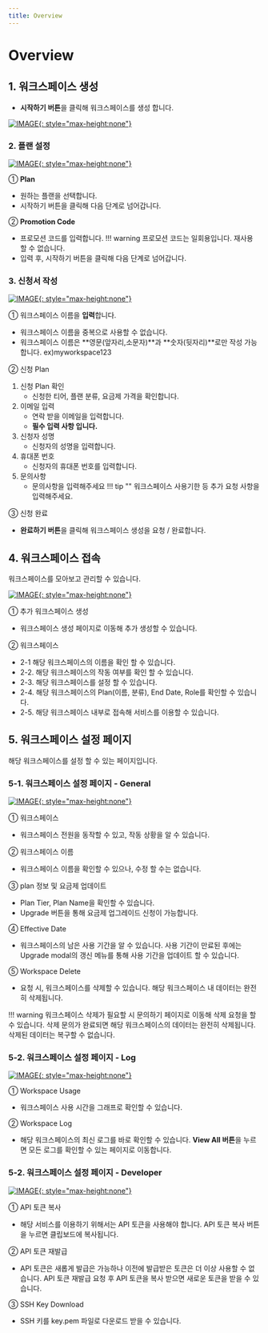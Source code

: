 ```yaml
---
title: Overview
---
```


# __Overview__ 

## __1. 워크스페이스 생성__

- **시작하기 버튼**을 클릭해 워크스페이스를 생성 합니다.

[![IMAGE](/ko/img/getting_started/img3.png){: style="max-height:none"}](/ko/img/getting_started/img3.png)

### __2. 플랜 설정__

[![IMAGE](/ko/img/getting_started/img4.png){: style="max-height:none"}](/ko/img/getting_started/img4.png)

① **Plan**

- 원하는 플랜을 선택합니다.
- 시작하기 버튼을 클릭해 다음 단계로 넘어갑니다.

② **Promotion Code**

- 프로모션 코드를 입력합니다.
!!! warning
      프로모션 코드는 일회용입니다. 재사용 할 수 없습니다.
- 입력 후, 시작하기 버튼을 클릭해 다음 단계로 넘어갑니다.


### __3. 신청서 작성__

[![IMAGE](/ko/img/getting_started/img5.png){: style="max-height:none"}](/ko/img/getting_started/img5.png)

① 워크스페이스 이름을 **입력**합니다.

- 워크스페이스 이름을 중복으로 사용할 수 없습니다.
- 워크스페이스 이름은 **영문(앞자리,소문자)**과 **숫자(뒷자리)**로만 작성 가능합니다. ex)myworkspace123

② 신청 Plan

1. 신청 Plan 확인
      - 신청한 티어, 플랜 분류, 요금제 가격을 확인합니다.
2. 이메일 입력
      - 연락 받을 이메일을 입력합니다.
      - **필수 입력 사항 입니다.**
3. 신청자 성명
      - 신청자의 성명을 입력합니다.
4. 휴대폰 번호
      - 신청자의 휴대폰 번호를 입력합니다.
5. 문의사항
      - 문의사항을 입력해주세요
!!! tip ""
      워크스페이스 사용기한 등 추가 요청 사항을 입력해주세요.

③ 신청 완료

- **완료하기 버튼**을 클릭해 워크스페이스 생성을 요청 / 완료합니다.

## __4. 워크스페이스 접속__

워크스페이스를 모아보고 관리할 수 있습니다.

[![IMAGE](/ko/img/getting_started/img6.png){: style="max-height:none"}](/ko/img/getting_started/img6.png)

① 추가 워크스페이스 생성

- 워크스페이스 생성 페이지로 이동해 추가 생성할 수 있습니다.

② 워크스페이스

- 2-1 해당 워크스페이스의 이름을 확인 할 수 있습니다.
- 2-2. 해당 워크스페이스의 작동 여부를 확인 할 수 있습니다.
- 2-3. 해당 워크스페이스를 설정 할 수 있습니다.
- 2-4. 해당 워크스페이스의 Plan(이름, 분류), End Date, Role를 확인할 수 있습니다.
- 2-5. 해당 워크스페이스 내부로 접속해 서비스를 이용할 수 있습니다. 



## __5. 워크스페이스 설정 페이지__

해당 워크스페이스를 설정 할 수 있는 페이지입니다.

### __5-1. 워크스페이스 설정 페이지 - General__

[![IMAGE](/ko/img/getting_started/img10.png){: style="max-height:none"}](/ko/img/getting_started/img10.png)

① 워크스페이스

- 워크스페이스 전원을 동작할 수 있고, 작동 상황을 알 수 있습니다. 

② 워크스페이스 이름

- 워크스페이스 이름을 확인할 수 있으나, 수정 할 수는 없습니다.

③ plan 정보 및 요금제 업데이트

- Plan Tier, Plan Name을 확인할 수 있습니다.
- Upgrade 버튼을 통해 요금제 업그레이드 신청이 가능합니다.  

④ Effective Date

- 워크스페이스의 남은 사용 기간을 알 수 있습니다. 사용 기간이 만료된 후에는 Upgrade modal의 갱신 메뉴를 통해 사용 기간을 업데이트 할 수 있습니다.

⑤ Workspace Delete

- 요청 시, 워크스페이스를 삭제할 수 있습니다. 해당 워크스페이스 내 데이터는 완전히 삭제됩니다.  

!!! warning
      워크스페이스 삭제가 필요할 시 문의하기 페이지로 이동해 삭제 요청을 할 수 있습니다. 삭제 문의가 완료되면 해당 워크스페이스의 데이터는 완전히 삭제됩니다. 삭제된 데이터는 복구할 수 없습니다.

### __5-2. 워크스페이스 설정 페이지 - Log__

[![IMAGE](/ko/img/getting_started/img11.png){: style="max-height:none"}](/ko/img/getting_started/img11.png)

① Workspace Usage

- 워크스페이스 사용 시간을 그래프로 확인할 수 있습니다.

② Workspace Log

- 해당 워크스페이스의 최신 로그를 바로 확인할 수 있습니다. **View All 버튼**을 누르면 모든 로그를 확인할 수 있는 페이지로 이동합니다.

### __5-2. 워크스페이스 설정 페이지 - Developer__

[![IMAGE](/ko/img/getting_started/img12.png){: style="max-height:none"}](/ko/img/getting_started/img12.png)

① API 토큰 복사

- 해당 서비스를 이용하기 위해서는 API 토큰을 사용해야 합니다. API 토큰 복사 버튼을 누르면 클립보드에 복사됩니다. 

② API 토큰 재발급

- API 토큰은 새롭게 발급은 가능하나 이전에 발급받은 토큰은 더 이상 사용할 수 없습니다. API 토큰 재발급 요청 후 API 토큰을 복사 받으면 새로운 토큰을 받을 수 있습니다.

③ SSH Key Download

- SSH 키를 key.pem 파일로 다운로드 받을 수 있습니다.
